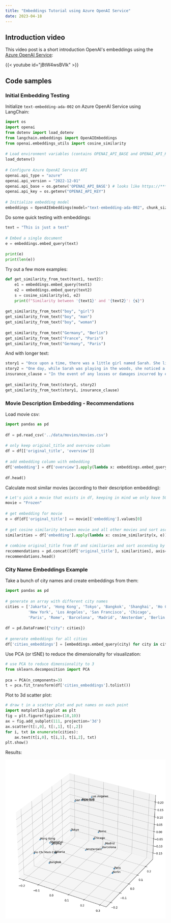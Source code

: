 ```yaml
---
title: "Embeddings Tutorial using Azure OpenAI Service"
date: 2023-04-18
---
```

## Introduction video

This video post is a short introduction OpenAI's embeddings using the [Azure OpenAI Service](https://azure.microsoft.com/en-us/products/cognitive-services/openai-service/):

{{< youtube id="jBtW4wsBVlk" >}}

## Code samples

### Initial Embedding Testing

Initialize `text-embedding-ada-002` on Azure OpenAI Service using LangChain:

```python
import os
import openai
from dotenv import load_dotenv
from langchain.embeddings import OpenAIEmbeddings
from openai.embeddings_utils import cosine_similarity

# Load environment variables (contains OPENAI_API_BASE and OPENAI_API_KEY)
load_dotenv()

# Configure Azure OpenAI Service API
openai.api_type = "azure"
openai.api_version = "2022-12-01"
openai.api_base = os.getenv('OPENAI_API_BASE') # looks like https://********.openai.azure.com/
openai.api_key = os.getenv("OPENAI_API_KEY")

# Initialize embedding model
embeddings = OpenAIEmbeddings(model="text-embedding-ada-002", chunk_size=1)
```

Do some quick testing with embeddings:

```python
text = "This is just a test"

# Embed a single document
e = embeddings.embed_query(text)

print(e)
print(len(e))
```

Try out a few more examples:

```python
def get_similarity_from_text(text1, text2):
    e1 = embeddings.embed_query(text1)
    e2 = embeddings.embed_query(text2)
    s = cosine_similarity(e1, e2)
    print(f"Similarity between '{text1}' and '{text2}': {s}")

get_similarity_from_text("boy", "girl")
get_similarity_from_text("boy", "man")
get_similarity_from_text("boy", "woman")

get_similarity_from_text("Germany", "Berlin")
get_similarity_from_text("France", "Paris")
get_similarity_from_text("Germany", "Paris")
```

And with longer text:

```python
story1 = "Once upon a time, there was a little girl named Sarah. She lived with her family in a small village near the woods. Every morning Sarah would wake up early, get dressed, and go outside to play."
story2 = "One day, while Sarah was playing in the woods, she noticed a small rabbit hopping around in the grass. She decided to follow it, hoping to see where it would go. The rabbit kept hopping until it reached the entrance of a small cave."
insurance_clause = "In the event of any losses or damages incurred by either party due to unforeseen circumstances, both parties agree to be liable for their respective liabilities and hold the other harmless for any and all damages and losses sustained."

get_similarity_from_text(story1, story2)
get_similarity_from_text(story1, insurance_clause)
```

### Movie Description Embedding - Recommendations

Load movie csv:

```python
import pandas as pd

df = pd.read_csv('../data/movies/movies.csv')

# only keep original_title and overview column
df = df[['original_title', 'overview']]

# add embedding column with embedding
df['embedding'] = df['overview'].apply(lambda x: embeddings.embed_query(x))

df.head()
```

Calculate most similar movies (according to their description embedding):

```python
# Let's pick a movie that exists in df, keeping in mind we only have 500 movies in it!
movie = "Frozen"

# get embedding for movie
e = df[df['original_title'] == movie]['embedding'].values[0]

# get cosine similarity between movie and all other movies and sort ascending
similarities = df['embedding'].apply(lambda x: cosine_similarity(x, e))

# combine original_title from df and similiaries and sort ascending by similarity
recommendations = pd.concat([df['original_title'], similarities], axis=1).sort_values(by='embedding', ascending=False)
recommendations.head()
```

### City Name Embeddings Example

Take a bunch of city names and create embeddings from them:

```python
import pandas as pd

# generate an array with different city names
cities = ['Jakarta', 'Hong Kong', 'Tokyo', 'Bangkok', 'Shanghai', 'Ho Chi Minh City', 'Beijing',
          'New York', 'Los Angeles', 'San Francisco', 'Chicago',
          'Paris', 'Rome', 'Barcelona', 'Madrid', 'Amsterdam', 'Berlin']

df = pd.DataFrame({"city": cities})

# generate embeddings for all cities
df['cities_embeddings'] = [embeddings.embed_query(city) for city in cities]
```

Use PCA (or tSNE) to reduce the dimensionality for visualization:

```python
# use PCA to reduce dimensionality to 3
from sklearn.decomposition import PCA

pca = PCA(n_components=3)
t = pca.fit_transform(df['cities_embeddings'].tolist())
```

Plot to 3d scatter plot:

```python
# draw t in a scatter plot and put names on each point
import matplotlib.pyplot as plt
fig = plt.figure(figsize=(10,10))
ax = fig.add_subplot(111, projection='3d')
ax.scatter(t[:,0], t[:,1], t[:,2])
for i, txt in enumerate(cities):
    ax.text(t[i,0], t[i,1], t[i,2], txt)
plt.show()
```

Results:

![Cities embeddings visualized](/images/cities_plot.png "Cities embeddings visualized")
